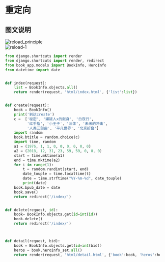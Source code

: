重定向  
=====

## 图文说明     
![reload_principle](https://github.com/KissMyLady/Django/blob/master/Img/reload_principle-1.jpg)    
![reload-1](https://github.com/KissMyLady/Django/blob/master/Img/reload-1.jpg)    
```Python
from django.shortcuts import render
from django.shortcuts import render, redirect
from book_app.models import BookInfo, HeroInfo
from datetime import date


def index(request):
    list = BookInfo.objects.all()
    return render(request, 'html/index.html', {'list':list})


def create(request):
    book = BookInfo()
    print('到达create')
    c =  ['秘密', '嫌疑人x的献身', '白夜行',
          '红手指', '小王子', '三体', '未来的冲击',
          '人类三部曲', '平凡世界', '北京折叠']
    import random
    book.btitle = random.choice(c)
    import time, random
    a1 = (1976, 1, 1, 0, 0, 0, 0, 0, 0)
    a2 = (2018, 12, 31, 23, 59, 59, 0, 0, 0)
    start = time.mktime(a1)
    end = time.mktime(a2)
    for i in range(1):
        t = random.randint(start, end)
        date_touple = time.localtime(t)
        date = time.strftime("%Y-%m-%d", date_touple)
        print(date)
    book.bpub_date = date
    book.save()
    return redirect('/index/')


def delete(request, id):
    book= BookInfo.objects.get(id=int(id))
    book.delete()
    return redirect('/index/')



def detail(request, bid):
    book = BookInfo.objects.get(id=int(bid))
    heros = book.heroinfo_set.all()
    return render(request, 'html/detail.html', {'book':book, 'heros':heros})

```

